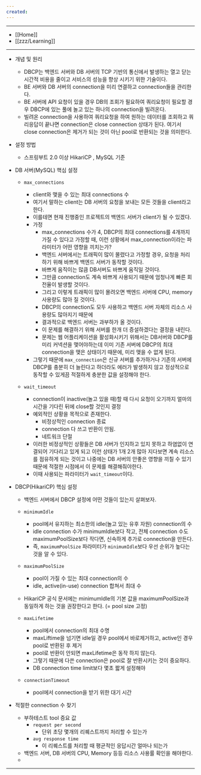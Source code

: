 ```yaml
---
created:
---
```


---
- [[Home]]
- [[zzz/Learning]]
---

- 개념 및 원리
    - DBCP는 백엔드 서버와 DB 서버의 TCP 기반의 통신에서 발생하는 열고 닫는 시간적 비용을 줄이고 서비스의 성능을 향상 시키기 위한 기술이다.
    - BE 서버와 DB 서버의 connection을 미리 연결하고 connection들을 관리한다.
    - BE 서버에 API 요청이 있을 경우 DB의 조회가 필요하여 쿼리요청이 필요할 경우 DBCP에 있는 풀에 놀고 있는 하나의 connection을 빌려온다.
    - 빌려온 connection을 사용하여 쿼리요청을 하여 원하는 데이터를 조회하고 쿼리응답이 끝나면 connection은 close connection 상태가 된다. 여기서 close connection은 제거가 되는 것이 아닌 pool로 반환되는 것을 의미한다. 
      
- 설정 방법
    - 스프링부트 2.0 이상 HikariCP , MySQL 기준
      
- DB 서버(MySQL) 핵심 설정
    - `max_connections`
        - client와 맺을 수 있는 최대 connections 수
        - 여기서 말하는 client는 DB 서버의 요청을 보내는 모든 것들을 client라고 한다.
        - 이를테면 현재 진행중인 프로젝트의 백엔드 서버가 client가 될 수 있겠다.
        - 가정
            - max_connections 수가 4, DBCP의 최대 connections를 4개까지 가질 수 있다고 가정할 때, 이런 상황에서 max_connection이라는 파라미터가 어떤 영향을 끼치는가?
            - 백엔드 서버에서는 트래픽이 많이 몰렸다고 가정할 경우, 요청을 처리하기 위해 바쁘게 백엔드 서버가 동작할 것이다. 
            - 바쁘게 움직이는 많큼 DB서버도 바쁘게 움직일 것이다. 
            - 그만큼 connection도 계속 바쁘게 사용되기 때문에 엄청나게 빠른 회전율이 발생할 것이다.
            - 그리고 이렇게 트래픽이 많이 몰려오면 백엔드 서버에 CPU, memory 사용량도 많아 질 것이다.
            - DBCP의 connection도 모두 사용하고 백엔드 서버 자체의 리소스 사용량도 많아지기 때문에
            - 결과적으로 백엔드 서버는 과부하가 올 것이다.
            - 이 문제를 해결하기 위해 서버를 한개 더 증설하겠다는 결정을 내린다.
            - 문제는 웹 어플리케이션을 활성화시키기 위해서는 DB서버와 DBCP를 미리 커넥션을 맺어야하는데 이미 기존 서버에 DBCP의 최대 connection을 맺은 상태이기 때문에, 미리 맺을 수 없게 된다.
        - 그렇기 때문에 `max_connection`은 신규 서버를 추가하거나 기존의 서버에 DBCP를 충분히 더 늘린다고 하더라도 에러가 발생하지 않고 정상적으로 동작할 수 있게끔 적절하게 충분한 값을 설정해야 한다.
          
    - `wait_timeout`
        - connection이 inactive(놀고 있을 때)할 때 다시 요청이 오기까지 얼마의 시간을 기다린 뒤에 close할 것인지 결정
        - 예외적인 상황을 목적으로 존재한다.
            - 비정상적인 connection 종료
            - connection 다 쓰고 반환이 안됨.
            - 네트워크 단절
        - 이러한 비정상적인 상황들은 DB 서버가 인지하고 있지 못하고 하염없이 연결되어 기다리고 있게 되고 이런 상태가 1개 2개 많아 지다보면 계속 리소스를 점유하게 되는 것이고 나중에는 DB 서버의 안좋은 영향을 끼칠 수 있기 때문에 적절한 시점에서 이 문제를 해결해줘야한다.
        - 이때 사용되는 파라미터가 `wait_timeout`이다.
        
- DBCP(HikariCP) 핵심 설정
    - 백엔드 서버에서 DBCP 설정에 어떤 것들이 있는지 살펴보자.
          
    - `minimumIdle`
        - pool에서 유지하는 최소한의 idle(놀고 있는 유후 자원) connection의 수
        - idle connection 수가 minimumIdle보다 작고, 전체 connection 수도 maximumPoolSize보다 작다면, 신속하게 추가로 connection을 만든다.
        - 즉, `maximumPoolSize` 파라미터가 `minimumIdle`보다 우선 순위가 높다는 것을 알 수 있다.
    - `maximumPoolSize`
        - pool이 가질 수 있는 최대 connection의 수
        - idle, active(in-use) connection 합쳐서 최대 수
    - HikariCP 공식 문서에는 minimumIdle의 기본 값을 maximumPoolSize과 동일하게 하는 것을 권장한다고 한다. (= pool size 고정)
        
    - `maxLifetime`
        - pool에서 connection의 최대 수명
        - maxLiftime을 넘기면 idle일 경우 pool에서 바로제거하고, active인 경우 pool로 반환된 후 제거
        - pool로 반환이 안되면 maxLifetime은 동작 하지 않는다.
        - 그렇기 때문에 다쓴 connection은 pool로 잘 반환시키는 것이 중요하다.
        - DB connection time limit보다 몇초 짧게 설정해야
          
    - `connectionTimeout`
        - pool에서 connection을 받기 위한 대기 시간
          
- 적절한 connection 수 찾기
    - 부하테스트 tool 증요 값
        - `request per second`
            - 단위 초당 몇개의 리퀘스트까지 처리할 수 있는가
        - `avg response time`
            - 이 리퀘스트를 처리할 때 평균적인 응답시간 얼마나 되는가
    - 백엔드 서버, DB 서버의 CPU, Memory 등등 리소스 사용률 확인을 해야한다.
    - 

---